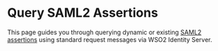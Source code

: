 # Query SAML2 Assertions

This page guides you through querying dynamic or existing [SAML2 assertions](insertlink) using standard request messages via WSO2 Identity Server. 

